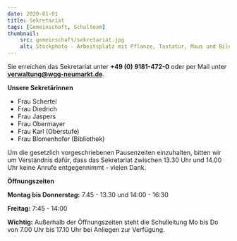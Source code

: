 ```yaml
---
date: 2020-01-01
title: Sekretariat
tags: [Gemeinschaft, Schulteam]
thumbnail: 
    src: gemeinschaft/sekretariat.jpg
    alt: Stockphoto - Arbeitsplatz mit Pflanze, Tastatur, Maus und Bildschirm
---
```


Sie erreichen das Sekretariat unter **+49 (0) 9181-472-0** oder per Mail unter **verwaltung@wgg-neumarkt.de**.

**Unsere Sekretärinnen**

- Frau Schertel
- Frau Diedrich
- Frau Jaspers
- Frau Obermayer
- Frau Karl (Oberstufe)
- Frau Blomenhofer (Bibliothek)

Um die gesetzlich vorgeschriebenen Pausenzeiten einzuhalten, bitten wir um Verständnis dafür, dass das Sekretariat zwischen 13.30 Uhr und 14.00 Uhr keine Anrufe entgegennimmt - vielen Dank.

**Öffnungszeiten**

**Montag bis Donnerstag:** 7.45 - 13.30 und 14:00 - 16:30

**Freitag:** 7:45 - 14:00

**Wichtig:** Außerhalb der Öffnungszeiten steht die Schulleitung Mo bis Do von 7.00 Uhr bis 17.10 Uhr bei Anliegen zur Verfügung. 